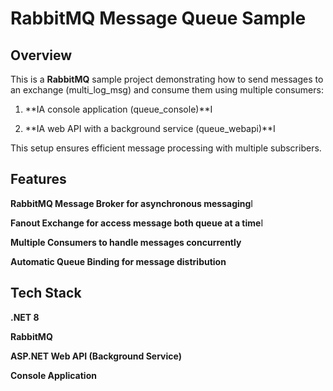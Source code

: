 # RabbitMQ Message Queue Sample

## Overview
This is a **RabbitMQ** sample project demonstrating how to send messages to an exchange (multi_log_msg) and consume them using multiple consumers:

1. **IA console application (queue_console)**I

2. **IA web API with a background service (queue_webapi)**I

This setup ensures efficient message processing with multiple subscribers.

## Features
**RabbitMQ Message Broker for asynchronous messaging**I

**Fanout Exchange for access message both queue at a time**I

**Multiple Consumers to handle messages concurrently**

**Automatic Queue Binding for message distribution**

## Tech Stack
**.NET 8**

**RabbitMQ**

**ASP.NET Web API (Background Service)**

**Console Application**
